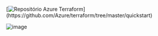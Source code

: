 [![Repositório Azure Terraform]([https://avatars.githubusercontent.com/u/7662688?v=4](https://github.com/thiago88sp/terraform-treinamento/assets/54182968/a79f8adc-c63b-4de2-b245-2045d60a54fa))](https://github.com/Azure/terraform/tree/master/quickstart)

![image](https://github.com/thiago88sp/terraform-treinamento/assets/54182968/a79f8adc-c63b-4de2-b245-2045d60a54fa)
